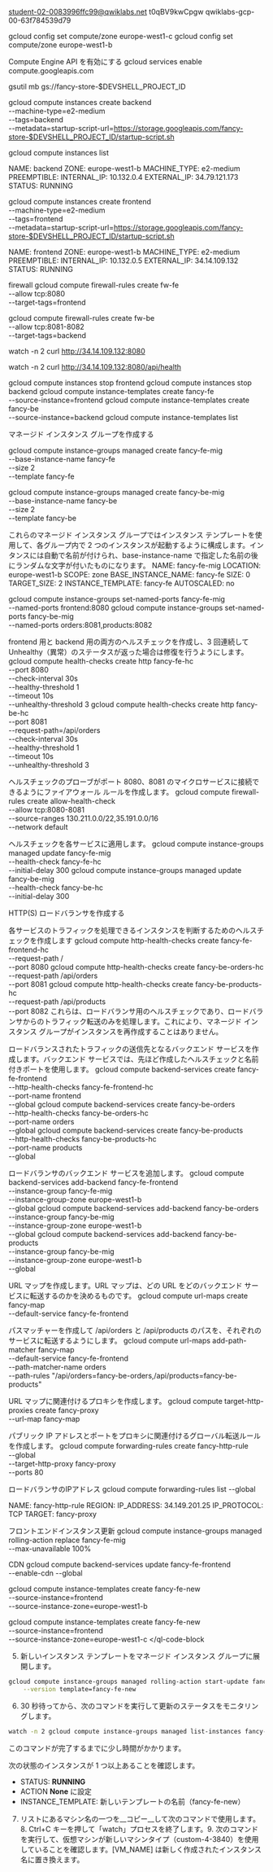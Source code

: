student-02-0083996ffc99@qwiklabs.net
t0qBV9kwCpgw
qwiklabs-gcp-00-63f784539d79



gcloud config set compute/zone europe-west1-c
gcloud config set compute/zone europe-west1-b

 Compute Engine API を有効にする
gcloud services enable compute.googleapis.com

gsutil mb gs://fancy-store-$DEVSHELL_PROJECT_ID




gcloud compute instances create backend \
    --machine-type=e2-medium \
    --tags=backend \
   --metadata=startup-script-url=https://storage.googleapis.com/fancy-store-$DEVSHELL_PROJECT_ID/startup-script.sh

gcloud compute instances list

NAME: backend
ZONE: europe-west1-b
MACHINE_TYPE: e2-medium
PREEMPTIBLE: 
INTERNAL_IP: 10.132.0.4
EXTERNAL_IP: 34.79.121.173
STATUS: RUNNING


gcloud compute instances create frontend \
    --machine-type=e2-medium \
    --tags=frontend \
    --metadata=startup-script-url=https://storage.googleapis.com/fancy-store-$DEVSHELL_PROJECT_ID/startup-script.sh

NAME: frontend
ZONE: europe-west1-b
MACHINE_TYPE: e2-medium
PREEMPTIBLE: 
INTERNAL_IP: 10.132.0.5
EXTERNAL_IP: 34.14.109.132
STATUS: RUNNING


firewall
gcloud compute firewall-rules create fw-fe \
    --allow tcp:8080 \
    --target-tags=frontend

gcloud compute firewall-rules create fw-be \
    --allow tcp:8081-8082 \
    --target-tags=backend


watch -n 2 curl http://34.14.109.132:8080

watch -n 2 curl http://34.14.109.132:8080/api/health



gcloud compute instances stop frontend
gcloud compute instances stop backend
gcloud compute instance-templates create fancy-fe \
    --source-instance=frontend
gcloud compute instance-templates create fancy-be \
    --source-instance=backend
gcloud compute instance-templates list


マネージド インスタンス グループを作成する

gcloud compute instance-groups managed create fancy-fe-mig \
    --base-instance-name fancy-fe \
    --size 2 \
    --template fancy-fe

gcloud compute instance-groups managed create fancy-be-mig \
    --base-instance-name fancy-be \
    --size 2 \
    --template fancy-be

これらのマネージド インスタンス グループではインスタンス テンプレートを使用して、各グループ内で 2 つのインスタンスが起動するように構成します。インタンスには自動で名前が付けられ、base-instance-name で指定した名前の後にランダムな文字が付いたものになります。
NAME: fancy-fe-mig
LOCATION: europe-west1-b
SCOPE: zone
BASE_INSTANCE_NAME: fancy-fe
SIZE: 0
TARGET_SIZE: 2
INSTANCE_TEMPLATE: fancy-fe
AUTOSCALED: no


gcloud compute instance-groups set-named-ports fancy-fe-mig \
    --named-ports frontend:8080
gcloud compute instance-groups set-named-ports fancy-be-mig \
    --named-ports orders:8081,products:8082

frontend 用と backend 用の両方のヘルスチェックを作成し、3 回連続して Unhealthy（異常）のステータスが返った場合は修復を行うようにします。
gcloud compute health-checks create http fancy-fe-hc \
    --port 8080 \
    --check-interval 30s \
    --healthy-threshold 1 \
    --timeout 10s \
    --unhealthy-threshold 3
gcloud compute health-checks create http fancy-be-hc \
    --port 8081 \
    --request-path=/api/orders \
    --check-interval 30s \
    --healthy-threshold 1 \
    --timeout 10s \
    --unhealthy-threshold 3

ヘルスチェックのプローブがポート 8080、8081 のマイクロサービスに接続できるようにファイアウォール ルールを作成します。
gcloud compute firewall-rules create allow-health-check \
    --allow tcp:8080-8081 \
    --source-ranges 130.211.0.0/22,35.191.0.0/16 \
    --network default

ヘルスチェックを各サービスに適用します。
gcloud compute instance-groups managed update fancy-fe-mig \
    --health-check fancy-fe-hc \
    --initial-delay 300
gcloud compute instance-groups managed update fancy-be-mig \
    --health-check fancy-be-hc \
    --initial-delay 300


HTTP(S) ロードバランサを作成する

各サービスのトラフィックを処理できるインスタンスを判断するためのヘルスチェックを作成します
gcloud compute http-health-checks create fancy-fe-frontend-hc \
  --request-path / \
  --port 8080
gcloud compute http-health-checks create fancy-be-orders-hc \
  --request-path /api/orders \
  --port 8081
gcloud compute http-health-checks create fancy-be-products-hc \
  --request-path /api/products \
  --port 8082
これらは、ロードバランサ用のヘルスチェックであり、ロードバランサからのトラフィック転送のみを処理します。これにより、マネージド インスタンス グループがインスタンスを再作成することはありません。


ロードバランスされたトラフィックの送信先となるバックエンド サービスを作成します。バックエンド サービスでは、先ほど作成したヘルスチェックと名前付きポートを使用します。
gcloud compute backend-services create fancy-fe-frontend \
  --http-health-checks fancy-fe-frontend-hc \
  --port-name frontend \
  --global
gcloud compute backend-services create fancy-be-orders \
  --http-health-checks fancy-be-orders-hc \
  --port-name orders \
  --global
gcloud compute backend-services create fancy-be-products \
  --http-health-checks fancy-be-products-hc \
  --port-name products \
  --global

ロードバランサのバックエンド サービスを追加します。
gcloud compute backend-services add-backend fancy-fe-frontend \
  --instance-group fancy-fe-mig \
  --instance-group-zone europe-west1-b \
  --global
gcloud compute backend-services add-backend fancy-be-orders \
  --instance-group fancy-be-mig \
  --instance-group-zone europe-west1-b \
  --global
gcloud compute backend-services add-backend fancy-be-products \
  --instance-group fancy-be-mig \
  --instance-group-zone europe-west1-b \
  --global

URL マップを作成します。URL マップは、どの URL をどのバックエンド サービスに転送するのかを決めるものです。
gcloud compute url-maps create fancy-map \
  --default-service fancy-fe-frontend

パスマッチャーを作成して /api/orders と /api/products のパスを、それぞれのサービスに転送するようにします。
gcloud compute url-maps add-path-matcher fancy-map \
   --default-service fancy-fe-frontend \
   --path-matcher-name orders \
   --path-rules "/api/orders=fancy-be-orders,/api/products=fancy-be-products"
  

URL マップに関連付けるプロキシを作成します。
gcloud compute target-http-proxies create fancy-proxy \
  --url-map fancy-map

パブリック IP アドレスとポートをプロキシに関連付けるグローバル転送ルールを作成します。
gcloud compute forwarding-rules create fancy-http-rule \
  --global \
  --target-http-proxy fancy-proxy \
  --ports 80


ロードバランサのIPアドレス
gcloud compute forwarding-rules list --global

NAME: fancy-http-rule
REGION: 
IP_ADDRESS: 34.149.201.25
IP_PROTOCOL: TCP
TARGET: fancy-proxy


フロントエンドインスタンス更新
gcloud compute instance-groups managed rolling-action replace fancy-fe-mig \
    --max-unavailable 100%


CDN
gcloud compute backend-services update fancy-fe-frontend \
    --enable-cdn --global



gcloud compute instance-templates create fancy-fe-new \
    --source-instance=frontend \
    --source-instance-zone=europe-west1-b



gcloud compute instance-templates create fancy-fe-new \
    --source-instance=frontend \
    --source-instance-zone=europe-west1-c
</ql-code-block 

5. 新しいインスタンス テンプレートをマネージド インスタンス グループに展開します。

```bash
gcloud compute instance-groups managed rolling-action start-update fancy-fe-mig \
    --version template=fancy-fe-new
```

6. 30 秒待ってから、次のコマンドを実行して更新のステータスをモニタリングします。

```bash
watch -n 2 gcloud compute instance-groups managed list-instances fancy-fe-mig
```

このコマンドが完了するまでに少し時間がかかります。

次の状態のインスタンスが 1 つ以上あることを確認します。

* STATUS: __RUNNING__
* ACTION __None__ に設定
* INSTANCE\_TEMPLATE: 新しいテンプレートの名前（fancy-fe-new）

7. リストにあるマシン名の一つを__コピー__して次のコマンドで使用します。8. Ctrl+C キーを押して「watch」プロセスを終了します。9. 次のコマンドを実行して、仮想マシンが新しいマシンタイプ（custom-4-3840）を使用していることを確認します。\[VM\_NAME\] は新しく作成されたインスタンス名に置き換えます。

